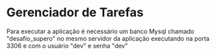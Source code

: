 # Gerenciador de Tarefas

Para executar a aplicação é necessário um banco Mysql chamado "desafio_supero" no mesmo servidor da aplicação executando na porta 3306 e com o usuário "dev" e senha "dev"